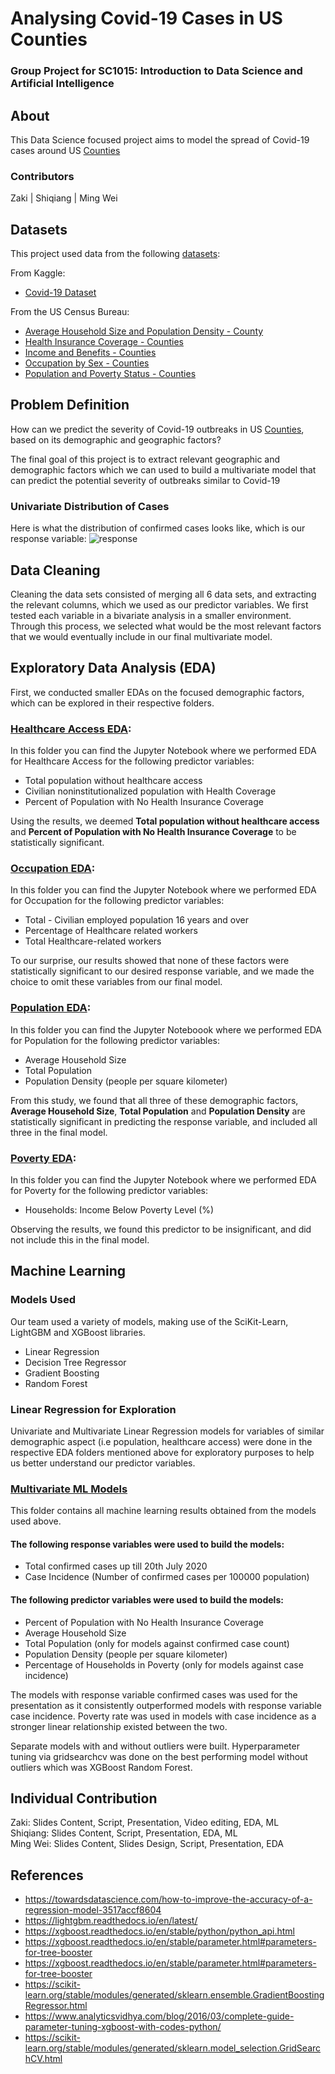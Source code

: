 # Analysing Covid-19 Cases in US Counties
### Group Project for SC1015: Introduction to Data Science and Artificial Intelligence

## About
This Data Science focused project aims to model the spread of Covid-19 cases around US [Counties](https://en.wikipedia.org/wiki/County_(United_States))

### Contributors
Zaki | Shiqiang | Ming Wei

## Datasets
This project used data from the following [datasets](https://github.com/FreedomXV/SC1015-Mini-Project/tree/main/Foundation%20Datasets):

From Kaggle:
- [Covid-19 Dataset](https://www.kaggle.com/datasets/imdevskp/corona-virus-report?select=usa_county_wise.csv)

From the US Census Bureau:
- [Average Household Size and Population Density - County](https://covid19.census.gov/datasets/USCensus::average-household-size-and-population-density-county/about)
- [Health Insurance Coverage - Counties](https://covid19.census.gov/datasets/USCensus::health-insurance-coverage-counties-2015-2019/about)
- [Income and Benefits - Counties](https://covid19.census.gov/datasets/USCensus::income-and-benefits-counties-2015-2019/about)
- [Occupation by Sex - Counties](https://covid19.census.gov/datasets/USCensus::occupation-by-sex-counties-2015-2019/about)
- [Population and Poverty Status - Counties](https://covid19.census.gov/datasets/USCensus::population-and-poverty-status-counties-2015-2019/about)

## Problem Definition
How can we predict the severity of Covid-19 outbreaks in US [Counties](https://en.wikipedia.org/wiki/County_(United_States)), based on its demographic and geographic factors?

The final goal of this project is to extract relevant geographic and demographic factors which we can used to build a multivariate model that can predict the potential severity of outbreaks similar to Covid-19

### Univariate Distribution of Cases
Here is what the distribution of confirmed cases looks like, which is our response variable:
![response](https://user-images.githubusercontent.com/94072359/164878282-ffe76b13-7507-4fb2-93cc-5e824c5376d4.png)




## Data Cleaning
Cleaning the data sets consisted of merging all 6 data sets, and extracting the relevant columns, which we used as our predictor variables. We first tested each variable in a bivariate analysis in a smaller environment. Through this process, we selected what would be the most relevant factors that we would eventually include in our final multivariate model.

## Exploratory Data Analysis (EDA)
First, we conducted smaller EDAs on the focused demographic factors, which can be explored in their respective folders.

### [Healthcare Access EDA](https://github.com/FreedomXV/SC1015-Mini-Project/tree/main/Healthcare%20Access%20EDA):
In this folder you can find the Jupyter Notebook where we performed EDA for Healthcare Access for the following predictor variables:
- Total population without healthcare access
- Civilian noninstitutionalized population with Health Coverage
- Percent of Population with No Health Insurance Coverage

Using the results, we deemed **Total population without healthcare access** and **Percent of Population with No Health Insurance Coverage** to be statistically significant.

### [Occupation EDA](https://github.com/FreedomXV/SC1015-Mini-Project/tree/main/Occupation%20EDA):
In this folder you can find the Jupyter Notebook where we performed EDA for Occupation for the following predictor variables:
- Total - Civilian employed population 16 years and over
- Percentage of Healthcare related workers
- Total Healthcare-related workers	

To our surprise, our results showed that none of these factors were statistically significant to our desired response variable, and we made the choice to omit these variables from our final model.

### [Population EDA](https://github.com/FreedomXV/SC1015-Mini-Project/tree/main/Population%20EDA):
In this folder you can find the Jupyter Noteboook where we performed EDA for Population for the following predictor variables:
- Average Household Size
- Total Population
- Population Density (people per square kilometer)

From this study, we found that all three of these demographic factors, **Average Household Size**, **Total Population** and **Population Density** are statistically significant in predicting the response variable, and included all three in the final model.

### [Poverty EDA](https://github.com/FreedomXV/SC1015-Mini-Project/tree/main/Poverty%20EDA):
In this folder you can find the Jupyter Notebook where we performed EDA for Poverty for the following predictor variables:
- Households: Income Below Poverty Level (%)

Observing the results, we found this predictor to be insignificant, and did not include this in the final model.

## Machine Learning
### Models Used
Our team used a variety of models, making use of the SciKit-Learn, LightGBM and XGBoost libraries.
- Linear Regression
- Decision Tree Regressor
- Gradient Boosting
- Random Forest

### Linear Regression for Exploration
Univariate and Multivariate Linear Regression models for variables of similar demographic aspect (i.e population, healthcare access) were done in the respective EDA folders mentioned above for exploratory purposes to help us better understand our predictor variables.

### [Multivariate ML Models](https://github.com/FreedomXV/SC1015-Mini-Project/tree/main/Multivariate%20Machine%20Learning)
This folder contains all machine learning results obtained from the models used above.

#### The following response variables were used to build the models:
- Total confirmed cases up till 20th July 2020
- Case Incidence (Number of confirmed cases per 100000 population)

#### The following predictor variables were used to build the models:
- Percent of Population with No Health Insurance Coverage
- Average Household Size
- Total Population (only for models against confirmed case count)
- Population Density (people per square kilometer)
- Percentage of Households in Poverty (only for models against case incidence)

The models with response variable confirmed cases was used for the presentation as it consistently outperformed models with response variable case incidence. Poverty rate was used in models with case incidence as a stronger linear relationship existed between the two.

Separate models with and without outliers were built. Hyperparameter tuning via gridsearchcv was done on the best performing model without outliers which was XGBoost Random Forest.

## Individual Contribution
Zaki: Slides Content, Script, Presentation, Video editing, EDA, ML <br/>
Shiqiang: Slides Content, Script, Presentation, EDA, ML <br/>
Ming Wei: Slides Content, Slides Design, Script, Presentation, EDA

## References
- https://towardsdatascience.com/how-to-improve-the-accuracy-of-a-regression-model-3517accf8604
- https://lightgbm.readthedocs.io/en/latest/
- https://xgboost.readthedocs.io/en/stable/python/python_api.html
- https://xgboost.readthedocs.io/en/stable/parameter.html#parameters-for-tree-booster
- https://xgboost.readthedocs.io/en/stable/parameter.html#parameters-for-tree-booster
- https://scikit-learn.org/stable/modules/generated/sklearn.ensemble.GradientBoostingRegressor.html
- https://www.analyticsvidhya.com/blog/2016/03/complete-guide-parameter-tuning-xgboost-with-codes-python/
- https://scikit-learn.org/stable/modules/generated/sklearn.model_selection.GridSearchCV.html
